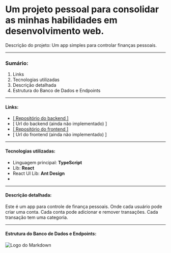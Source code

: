 # Um projeto pessoal para consolidar as minhas habilidades em desenvolvimento web.
Descrição do projeto: Um app simples para controlar finanças pessoais.

---
### Sumário:
1. Links
2. Tecnologias utilizadas
3. Descrição detalhada
4. Estrutura do Banco de Dados e Endpoints

---
#### Links:
- [[ Repositório do backend ]](https://github.com/LucasVolkmann/fin-backend)
- [ Url do backend (ainda não implementado) ]
- [[ Repositório do frontend ]](https://github.com/LucasVolkmann/fin-frontend)
- [ Url do frontend (ainda não implementado) ]

---
#### Tecnologias utilizadas:
- Linguagem principal: **TypeScript**
- Lib: **React**
- React UI Lib: **Ant Design**
- 

---
#### Descrição detalhada:
Este é um app para controle de finança pessoais. Onde cada usuário pode criar uma conta. Cada conta pode adicionar e remover transações. Cada transação tem uma categoria.

---
#### Estrutura do Banco de Dados e Endpoints:
![Logo do Markdown](docs/database-model.png)





